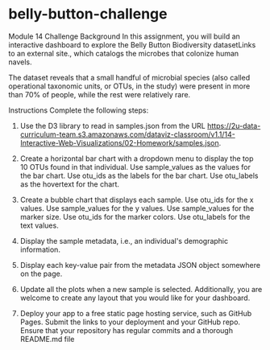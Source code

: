 # belly-button-challenge
Module 14 Challenge
Background
In this assignment, you will build an interactive dashboard to explore the Belly Button Biodiversity datasetLinks to an external site., which catalogs the microbes that colonize human navels.

The dataset reveals that a small handful of microbial species (also called operational taxonomic units, or OTUs, in the study) were present in more than 70% of people, while the rest were relatively rare.

Instructions
Complete the following steps:

1. Use the D3 library to read in samples.json from the URL https://2u-data-curriculum-team.s3.amazonaws.com/dataviz-classroom/v1.1/14-Interactive-Web-Visualizations/02-Homework/samples.json.

2. Create a horizontal bar chart with a dropdown menu to display the top 10 OTUs found in that individual.
    Use sample_values as the values for the bar chart.
    Use otu_ids as the labels for the bar chart.
    Use otu_labels as the hovertext for the chart.
    
3. Create a bubble chart that displays each sample.
    Use otu_ids for the x values.
    Use sample_values for the y values.
    Use sample_values for the marker size.
    Use otu_ids for the marker colors.
    Use otu_labels for the text values.

4. Display the sample metadata, i.e., an individual's demographic information.
5. Display each key-value pair from the metadata JSON object somewhere on the page.
6. Update all the plots when a new sample is selected. 
   Additionally, you are welcome to create any layout that you would like for your dashboard. 
7. Deploy your app to a free static page hosting service, such as GitHub Pages. 
   Submit the links to your deployment and your GitHub repo. 
   Ensure that your repository has regular commits and a thorough README.md file
